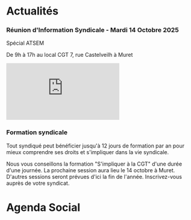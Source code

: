# Actualités 

### Réunion d'Information Syndicale  - Mardi 14 Octobre 2025

Spécial ATSEM 

De 9h à 17h au local CGT 
7, rue Castelveilh à Muret

![Tract](https://syndicatcam.github.io/cgt-muretain-agglo/assets/images/tractoct2025.pdf)

### Formation syndicale

Tout syndiqué peut bénéficier jusqu'à 12 jours de formation par an pour mieux comprendre ses droits et s'impliquer dans la vie syndicale. 

Nous vous conseillons la formation "S'impliquer à la CGT" d'une durée d'une journée.
La prochaine session aura lieu le 14 octobre à Muret.
D'autres sessions seront prévues d'ici la fin de l'année. 
Inscrivez-vous auprès de votre syndicat.



# Agenda Social


